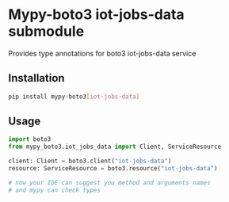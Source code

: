 # Mypy-boto3 iot-jobs-data submodule

Provides type annotations for boto3 iot-jobs-data service

## Installation

```bash
pip install mypy-boto3[iot-jobs-data]
```

## Usage

```python
import boto3
from mypy_boto3.iot_jobs_data import Client, ServiceResource

client: Client = boto3.client("iot-jobs-data")
resource: ServiceResource = boto3.resource("iot-jobs-data")

# now your IDE can suggest you method and arguments names
# and mypy can check types
```

